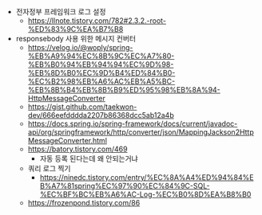 - 전자정부 프레임워크 로그 설정
	- https://llnote.tistory.com/782#2.3.2.-root-%ED%83%9C%EA%B7%B8
- responsebody  사용 위한 메시지 컨버터
	- https://velog.io/@woply/spring-%EB%A9%94%EC%8B%9C%EC%A7%80-%EB%B0%94%EB%94%94%EC%9D%98-%EB%8D%B0%EC%9D%B4%ED%84%B0-%EC%B2%98%EB%A6%AC%EB%A5%BC-%EB%8B%B4%EB%8B%B9%ED%95%98%EB%8A%94-HttpMessageConverter
	- https://gist.github.com/taekwon-dev/666eefdddda2207b86368dcc5ab12a4b
	- https://docs.spring.io/spring-framework/docs/current/javadoc-api/org/springframework/http/converter/json/MappingJackson2HttpMessageConverter.html
	- https://batory.tistory.com/469
		-  자동 등록 된다는데 왜 안되는거냐
	- 쿼리 로그 찍기
		- https://ninedc.tistory.com/entry/%EC%8A%A4%ED%94%84%EB%A7%81spring%EC%97%90%EC%84%9C-SQL-%EC%BF%BC%EB%A6%AC-Log-%EC%B0%8D%EA%B8%B0
	- https://frozenpond.tistory.com/86